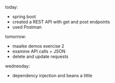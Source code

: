 today:
- spring boot
- created a REST API with get and post endpoints
- used Postman

tomorrow:
- maaike demos exercise 2
- examine API calls + JSON
- delete and update requests

wednesday:
- dependency injection and beans a little 